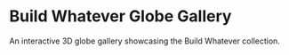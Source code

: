 # Build Whatever Globe Gallery

An interactive 3D globe gallery showcasing the Build Whatever collection. 